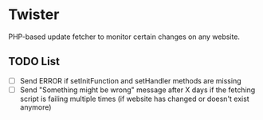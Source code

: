 # Twister
PHP-based update fetcher to monitor certain changes on any website.

## TODO List
- [ ] Send ERROR if setInitFunction and setHandler methods are missing
- [ ] Send "Something might be wrong" message after X days if the fetching script is failing multiple times (if website has changed or doesn't exist anymore)
